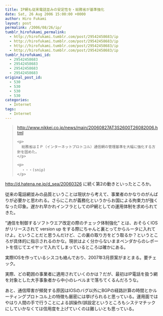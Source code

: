```yaml
---
title: IP網も従来電話並みの安定性を・総務省が基準強化
date: Sat, 26 Aug 2006 15:00:00 +0000
author: Hiro Fukami
layout: post
permalink: /2006/08/26/ip/
tumblr_hirofukami_permalink:
  - http://hirofukami.tumblr.com/post/29542458683/ip
  - http://hirofukami.tumblr.com/post/29542458683/ip
  - http://hirofukami.tumblr.com/post/29542458683/ip
  - http://hirofukami.tumblr.com/post/29542458683/ip
tumblr_hirofukami_id:
  - 29542458683
  - 29542458683
  - 29542458683
  - 29542458683
original_post_id:
  - 530
  - 530
  - 530
  - 530
categories:
  - Internet
tags:
  - Internet
---
```

<div class="section">
  <blockquote>
    <p>
      <a href="http://www.nikkei.co.jp/news/main/20060827AT3S2600T26082006.html" target="_blank"><a href="http://www.nikkei.co.jp/news/main/20060827AT3S2600T26082006.html" target="_blank">http://www.nikkei.co.jp/news/main/20060827AT3S2600T26082006.html</a></a>
    </p>
    
    <p>
      総務省はＩＰ（インターネットプロトコル）通信網の管理基準を大幅に強化する方針を固めた。
    </p>
    
    <p>
      ・・・(snip)
    </p>
  </blockquote>
  
  <p>
    <a href="http://d.hatena.ne.jp/d_sea/20060326" target="_blank"><a href="http://d.hatena.ne.jp/d_sea/20060326" target="_blank">http://d.hatena.ne.jp/d_sea/20060326</a></a> に続く第2の動きといったところか。
  </p>
  
  <p>
    従来の電話網並みの品質ということは現状から考えて、事業者のかなりのがんばりが必要かと思われる。さらにこれが義務化というからお国による拘束力が強くなった印象。遅かれ早かれインフラとしてのIP網としての運用体制を求められてきた。
  </p>
  
  <p>
    &#8220;通信を制御するソフトウエア改定の際のチェック体制強化&#8221; とは、おそらくIOSがリリースされて version up をする際にちゃんと裏とってからルータに入れてけよ。ということだと思うんだけど、この裏の取り方をどう取るか？というところが具体的に指示されるのかな。現状はよく分からないままベンダからのレポートを信じてエイヤッで入れてしまっているところは確かにある。
  </p>
  
  <p>
    実際IOSを作っているシスコも絡んでおり、2007年3月原案がまとまる。要チェック。
  </p>
  
  <p>
    実際、どの範囲の事業者に適用されていくのかは？だが、最初はIP電話を扱う網を対象とした大手事象者から中小のレベルまで落ちてくるんだろうな。
  </p>
  
  <p>
    あと、通信障害が頻発する原因はIOSのバグ以外にBGPの経路計算の時間とかルーティングプロトコル上の特徴も厳密には挙げられると思っている。運用面ではやはり人間の手で行うことによる誤操作/誤設定というところもシステマチックにしていかなくては信用度を上げていくのは難しいとも思っている。
  </p>
</div>